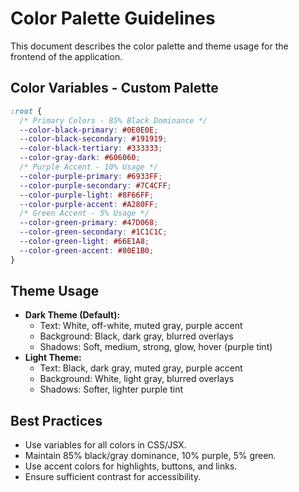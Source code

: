 # Color Palette Guidelines

This document describes the color palette and theme usage for the frontend of the application.

## Color Variables - Custom Palette

```css
:root {
  /* Primary Colors - 85% Black Dominance */
  --color-black-primary: #0E0E0E;
  --color-black-secondary: #191919;
  --color-black-tertiary: #333333;
  --color-gray-dark: #606060;
  /* Purple Accent - 10% Usage */
  --color-purple-primary: #6933FF;
  --color-purple-secondary: #7C4CFF;
  --color-purple-light: #8F66FF;
  --color-purple-accent: #A280FF;
  /* Green Accent - 5% Usage */
  --color-green-primary: #47D068;
  --color-green-secondary: #1C1C1C;
  --color-green-light: #66E1A8;
  --color-green-accent: #80E1B0;
}
```

## Theme Usage

- **Dark Theme (Default):**
  - Text: White, off-white, muted gray, purple accent
  - Background: Black, dark gray, blurred overlays
  - Shadows: Soft, medium, strong, glow, hover (purple tint)
- **Light Theme:**
  - Text: Black, dark gray, muted gray, purple accent
  - Background: White, light gray, blurred overlays
  - Shadows: Softer, lighter purple tint

## Best Practices
- Use variables for all colors in CSS/JSX.
- Maintain 85% black/gray dominance, 10% purple, 5% green.
- Use accent colors for highlights, buttons, and links.
- Ensure sufficient contrast for accessibility.

